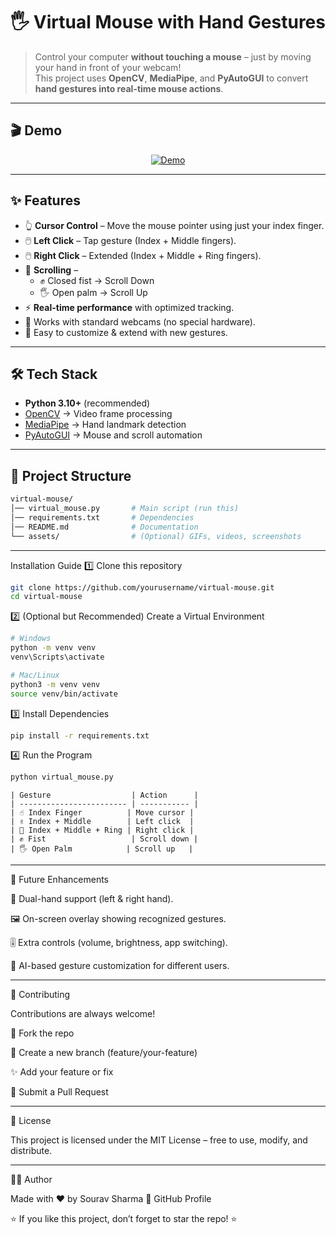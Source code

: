 # 🖐️ Virtual Mouse with Hand Gestures  

> Control your computer **without touching a mouse** – just by moving your hand in front of your webcam!  
This project uses **OpenCV**, **MediaPipe**, and **PyAutoGUI** to convert **hand gestures into real-time mouse actions**.  

---

## 🎬 Demo
<p align="center">
  <!-- Replace with your own GIF or video link -->
  <a href="YOUR_DEMO_LINK_HERE">
    <img src="https://img.shields.io/badge/▶-Watch%20Demo-blue?style=for-the-badge&logo=youtube" alt="Demo"/>
  </a>
</p>

---

## ✨ Features
- 👆 **Cursor Control** – Move the mouse pointer using just your index finger.  
- 🖱️ **Left Click** – Tap gesture (Index + Middle fingers).  
- 🖱️ **Right Click** – Extended (Index + Middle + Ring fingers).  
- 📜 **Scrolling** –  
  - ✊ Closed fist → Scroll Down  
  - 🖐️ Open palm → Scroll Up  
- ⚡ **Real-time performance** with optimized tracking.  
- 🧩 Works with standard webcams (no special hardware).  
- 🔧 Easy to customize & extend with new gestures.  

---

## 🛠️ Tech Stack
- **Python 3.10+** (recommended)  
- [OpenCV](https://opencv.org/) → Video frame processing  
- [MediaPipe](https://mediapipe.dev/) → Hand landmark detection  
- [PyAutoGUI](https://pyautogui.readthedocs.io/) → Mouse and scroll automation  

---

## 📂 Project Structure
```bash
virtual-mouse/
│── virtual_mouse.py       # Main script (run this)
│── requirements.txt       # Dependencies
│── README.md              # Documentation
└── assets/                # (Optional) GIFs, videos, screenshots
```
---
Installation Guide
1️⃣ Clone this repository
```bash
git clone https://github.com/yourusername/virtual-mouse.git
cd virtual-mouse
```

2️⃣ (Optional but Recommended) Create a Virtual Environment
```bash
# Windows
python -m venv venv
venv\Scripts\activate

# Mac/Linux
python3 -m venv venv
source venv/bin/activate
```

3️⃣ Install Dependencies
```bash
pip install -r requirements.txt
```

4️⃣ Run the Program
```bash
python virtual_mouse.py
```
```
| Gesture                  | Action      |
| ------------------------ | ----------- |
| ☝️ Index Finger          | Move cursor |
| ✌️ Index + Middle        | Left click  |
| 🤟 Index + Middle + Ring | Right click |
| ✊ Fist                   | Scroll down |
| 🖐️ Open Palm            | Scroll up   |
```
---

🚀 Future Enhancements

🔄 Dual-hand support (left & right hand).

🖼️ On-screen overlay showing recognized gestures.

🎚️ Extra controls (volume, brightness, app switching).

🤖 AI-based gesture customization for different users.

---


🤝 Contributing

Contributions are always welcome!

🍴 Fork the repo

🌱 Create a new branch (feature/your-feature)

✨ Add your feature or fix

🚀 Submit a Pull Request

---


📜 License

This project is licensed under the MIT License – free to use, modify, and distribute.

---


👨‍💻 Author

Made with ❤️ by Sourav Sharma
🔗 GitHub Profile

⭐ If you like this project, don’t forget to star the repo! ⭐



